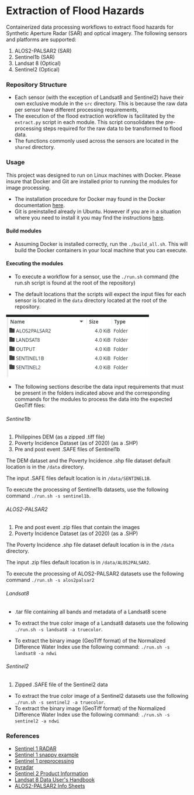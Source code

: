 # Extraction of Flood Hazards 

Containerized data processing workflows to extract flood hazards for Synthetic Aperture Radar (SAR) and optical imagery. The following sensors and platforms are supported:

1. ALOS2-PALSAR2 (SAR)
2. Sentinel1b (SAR)
3. Landsat 8 (Optical)
4. Sentinel2 (Optical)

### Repository Structure
- Each sensor (with the exception of Landsat8 and Sentinel2) have their own exclusive module in the `src` directory. This is because the raw data per sensor have different processing requirements, 
- The execution of the flood extraction workflow is facilitated by the `extract.py` script in each module. This script consolidates the pre-processing steps required for the raw data to be transformed to flood data. 
- The functions commonly used across the sensors are located in the `shared` directory.

### Usage

This project was designed to run on Linux machines with Docker. Please insure that Docker and Git are installed prior to running the modules for image processing. 

- The installation procedure for Docker may found in the Docker documentation [here](https://docs.docker.com/engine/install/ubuntu/).
- Git is preinstalled already in Ubuntu. However if you are in a situation where you need to install it you may find the instructions [here](https://github.com/git-guides/install-git#debianubuntu).

#### Build modules

- Assuming Docker is installed correctly, run the `./build_all.sh`. This will build the Docker containers in your local machine that you can execute.

#### Executing the modules

- To execute a workflow for a sensor, use the `./run.sh` command (the run.sh script is found at the root of the repository)

- The default locations that the scripts will expect the input files for each sensor is located in the `data` directory located at the root of the repository.

![data](./imgs/data-input.png)

- The following sections describe the data input requirements that must be present in the folders indicated above and the corresponding commands for the modules to process the data into the expected GeoTiff files:

###### Sentine1lb

1. Philippines DEM (as a zipped .tiff file)
2. Poverty Incidence Dataset (as of 2020) (as a .SHP)
3. Pre and post event .SAFE files of Sentinel1b

The DEM dataset and the Poverty Incidence .shp file dataset default location is in the `/data` directory.

The input .SAFE files default location is in `/data/SENTINEL1B`.

To execute the processing of Sentinel1b datasets, use the following command `./run.sh -s sentinel1b`.

###### ALOS2-PALSAR2

1. Pre and post event .zip files that contain the images
2. Poverty Incidence Dataset (as of 2020) (as a .SHP)

The Poverty Incidence .shp file dataset default location is in the `/data` directory.

The input .zip files default location is in `/data/ALOS2PALSAR2`.

To execute the processing of ALOS2-PALSAR2 datasets use the following command `./run.sh -s alos2palsar2`

###### Landsat8

- .tar file containing all bands and metadata of a Landsat8 scene

- To extract the true color image of a Landsat8 datasets use the following `./run.sh -s landsat8 -a truecolor`.
- To extract the binary image (GeoTiff format) of the Normalized Difference Water Index use the following command: `./run.sh -s landsat8 -a ndwi`


###### Sentinel2

1. Zipped .SAFE file of the Sentinel2 data

- To extract the true color image of a Sentinel2 datasets use the following `./run.sh -s sentinel2 -a truecolor`.
- To extract the binary image (GeoTiff format) of the Normalized Difference Water Index use the following command: `./run.sh -s sentinel2 -a ndwi`


### References
- [Sentinel 1 RADAR](https://pro.arcgis.com/en/pro-app/latest/help/analysis/image-analyst/analysis-ready-sentinel-1-grd-data-generation.htm)
- [Sentinel 1 snappy example](https://github.com/wajuqi/Sentinel-1-preprocessing-using-Snappy/tree/master)
- [Sentinel 1 preprocessing](https://fivequestionz.home.blog/2020/01/31/how-to-preprocess-sentinel1-c-band-sar-image/)
- [pyradar](https://pyradar-tools.readthedocs.io/en/latest/tutorial.html)
- [Sentinel 2 Product Information](https://sentinels.copernicus.eu/web/sentinel/technical-guides/sentinel-2-msi/level-1c/algorithm-overview)
- [Landsat 8 Data User's Handbook](https://www.usgs.gov/landsat-missions/landsat-8-data-users-handbook)
- [ALOS2-PALSAR2 Info Sheets](https://www.eorc.jaxa.jp/ALOS/en/alos-2/datause/a2_format_e.htm)
